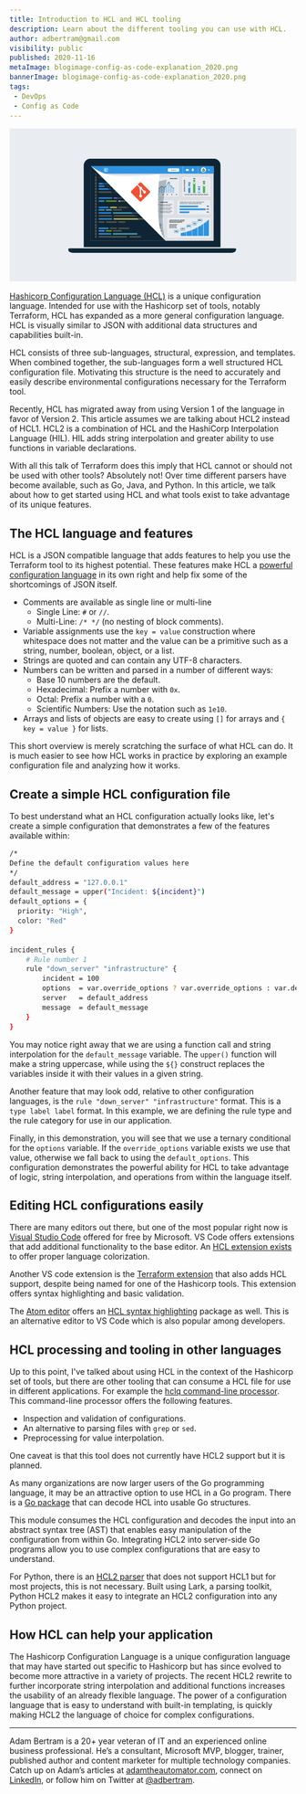 ```yaml
---
title: Introduction to HCL and HCL tooling
description: Learn about the different tooling you can use with HCL.
author: adbertram@gmail.com
visibility: public
published: 2020-11-16
metaImage: blogimage-config-as-code-explanation_2020.png
bannerImage: blogimage-config-as-code-explanation_2020.png
tags:
 - DevOps
 - Config as Code
---
```


![Introduction to HCL and HCL tooling](blogimage-config-as-code-explanation_2020.png)

[Hashicorp Configuration Language (HCL)](https://www.terraform.io/docs/configuration/index.html) is a unique configuration language. Intended for use with the Hashicorp set of tools, notably Terraform, HCL has expanded as a more general configuration language. HCL is visually similar to JSON with additional data structures and capabilities built-in.

HCL consists of three sub-languages, structural, expression, and templates. When combined together, the sub-languages form a well structured HCL configuration file. Motivating this structure is the need to accurately and easily describe environmental configurations necessary for the Terraform tool.

Recently, HCL has migrated away from using Version 1 of the language in favor of Version 2. This article assumes we are talking about HCL2 instead of HCL1. HCL2 is a combination of HCL and the HashiCorp Interpolation Language (HIL). HIL adds string interpolation and greater ability to use functions in variable declarations.

With all this talk of Terraform does this imply that HCL cannot or should not be used with other tools? Absolutely not! Over time different parsers have become available, such as Go, Java, and Python. In this article, we talk about how to get started using HCL and what tools exist to take advantage of its unique features.

## The HCL language and features

HCL is a JSON compatible language that adds features to help you use the Terraform tool to its highest potential. These features make HCL a [powerful configuration language](https://github.com/hashicorp/hcl/blob/hcl2/hclsyntax/spec.md) in its own right and help fix some of the shortcomings of JSON itself.

- Comments are available as single line or multi-line
    - Single Line: `#` or `//`.
    - Multi-Line: `/* */` (no nesting of block comments).
- Variable assignments use the `key = value` construction where whitespace does not matter and the value can be a primitive such as a string, number, boolean, object, or a list.
- Strings are quoted and can contain any UTF-8 characters.
- Numbers can be written and parsed in a number of different ways:
    - Base 10 numbers are the default.
    - Hexadecimal: Prefix a number with `0x`.
    - Octal: Prefix a number with a `0`.
    - Scientific Numbers: Use the notation such as `1e10`.
- Arrays and lists of objects are easy to create using `[]` for arrays and `{ key = value }` for lists.

This short overview is merely scratching the surface of what HCL can do. It is much easier to see how HCL works in practice by exploring an example configuration file and analyzing how it works.

## Create a simple HCL configuration file

To best understand what an HCL configuration actually looks like, let's create a simple configuration that demonstrates a few of the features available within:

```bash
/*
Define the default configuration values here
*/
default_address = "127.0.0.1"
default_message = upper("Incident: ${incident}")
default_options = {
  priority: "High",
  color: "Red"
}

incident_rules {
	# Rule number 1
	rule "down_server" "infrastructure" {
		incident = 100
		options  = var.override_options ? var.override_options : var.default_options
		server   = default_address
		message  = default_message
	}
}
```

You may notice right away that we are using a function call and string interpolation for the `default_message` variable. The `upper()` function will make a string uppercase, while using the `${}` construct replaces the variables inside it with their values in a given string.

Another feature that may look odd, relative to other configuration languages, is the `rule "down_server" "infrastructure"` format. This is a `type label label` format. In this example, we are defining the rule type and the rule category for use in our application.

Finally, in this demonstration, you will see that we use a ternary conditional for the `options` variable. If the `override_options` variable exists we use that value, otherwise we fall back to using the `default_options`. This configuration demonstrates the powerful ability for HCL to take advantage of logic, string interpolation, and operations from within the language itself.

## Editing HCL configurations easily

There are many editors out there, but one of the most popular right now is [Visual Studio Code](https://code.visualstudio.com/) offered for free by Microsoft. VS Code offers extensions that add additional functionality to the base editor. An [HCL extension exists](https://marketplace.visualstudio.com/items?itemName=wholroyd.HCL) to offer proper language colorization.

Another VS code extension is the [Terraform extension](https://marketplace.visualstudio.com/items?itemName=4ops.terraform) that also adds HCL support, despite being named for one of the Hashicorp tools. This extension offers syntax highlighting and basic validation.

The [Atom editor](https://atom.io/) offers an [HCL syntax highlighting](https://atom.io/packages/language-hcl) package as well. This is an alternative editor to VS Code which is also popular among developers.

## HCL processing and tooling in other languages

Up to this point, I've talked about using HCL in the context of the Hashicorp set of tools, but there are other tooling that can consume a HCL file for use in different applications. For example the [hclq command-line processor](https://hclq.sh/). This command-line processor offers the following features.

- Inspection and validation of configurations.
- An alternative to parsing files with `grep` or `sed`.
- Preprocessing for value interpolation.

One caveat is that this tool does not currently have HCL2 support but it is planned.

As many organizations are now larger users of the Go programming language, it may be an attractive option to use HCL in a Go program. There is a [Go package](https://godoc.org/github.com/hashicorp/hcl) that can decode HCL into usable Go structures.

This module consumes the HCL configuration and decodes the input into an abstract syntax tree (AST) that enables easy manipulation of the configuration from within Go. Integrating HCL2 into server-side Go programs allow you to use complex configurations that are easy to understand.

For Python, there is an [HCL2 parser](https://pypi.org/project/python-hcl2/) that does not support HCL1 but for most projects, this is not necessary. Built using Lark, a parsing toolkit, Python HCL2 makes it easy to integrate an HCL2 configuration into any Python project.

## How HCL can help your application

The Hashicorp Configuration Language is a unique configuration language that may have started out specific to Hashicorp but has since evolved to become more attractive in a variety of projects. The recent HCL2 rewrite to further incorporate string interpolation and additional functions increases the usability of an already flexible language. The power of a configuration language that is easy to understand with built-in templating, is quickly making HCL2 the language of choice for complex configurations.

---

Adam Bertram is a 20+ year veteran of IT and an experienced online business professional. He’s a consultant, Microsoft MVP, blogger, trainer, published author and content marketer for multiple technology companies. Catch up on Adam’s articles at [adamtheautomator.com](http://adamtheautomator.com/), connect on [LinkedIn](https://www.linkedin.com/in/adbertram), or follow him on Twitter at [@adbertram](https://twitter.com/adbertram).
